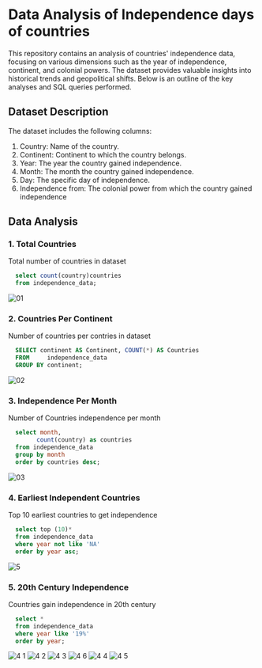 # Data Analysis of Independence days of countries

This repository contains an analysis of countries' independence data, focusing on various dimensions such as the year of independence, continent, and colonial powers. The dataset provides valuable insights into historical trends and geopolitical shifts. Below is an outline of the key analyses and SQL queries performed.

## Dataset Description
The dataset includes the following columns:

1. Country: Name of the country.
2. Continent: Continent to which the country belongs.
3. Year: The year the country gained independence.
4. Month: The month the country gained independence.
5. Day: The specific day of independence.
6. Independence from: The colonial power from which the country gained independence

## Data Analysis

### 1. Total Countries
Total number of countries in dataset

```sql
  select count(country)countries
  from independence_data;
```

![01](https://github.com/MoaviaMahmood/Independence-days-of-countries/assets/168455506/c60c1ae1-b0e9-4fb4-a57a-1c0238ae1aed)

### 2. Countries Per Continent
Number of countries per contries in dataset 

```sql
  SELECT continent AS Continent, COUNT(*) AS Countries
  FROM     independence_data
  GROUP BY continent;
```

![02](https://github.com/MoaviaMahmood/Independence-days-of-countries/assets/168455506/b6040454-2fb8-491d-a75e-6e89167528e9)

### 3. Independence Per Month
Number of Countries independence per month 

```sql
  select month,
		count(country) as countries
  from independence_data
  group by month
  order by countries desc;
```

![03](https://github.com/MoaviaMahmood/Independence-days-of-countries/assets/168455506/4ad0b5e7-e436-4ce2-9809-66a2cabc900f)

### 4. Earliest Independent Countries
Top 10 earliest countries to get independence

```sql
  select top (10)*
  from independence_data
  where year not like 'NA'
  order by year asc;
```
![5](https://github.com/MoaviaMahmood/Independence-days-of-countries/assets/168455506/fd41ae02-18e3-41a6-ac46-f092b4e5aed3)


### 5. 20th Century Independence
Countries gain independence in 20th century  

```sql
  select * 
  from independence_data
  where year like '19%'
  order by year;
```

![4 1](https://github.com/MoaviaMahmood/Independence-days-of-countries/assets/168455506/7f678f26-cdaa-4f0b-8a7f-e1dfd2a551c5)
![4 2](https://github.com/MoaviaMahmood/Independence-days-of-countries/assets/168455506/e056ff73-e36f-496c-bb4c-0454591db1e2)
![4 3](https://github.com/MoaviaMahmood/Independence-days-of-countries/assets/168455506/b27f0bdf-bd95-489a-880a-4ddd0f57c04b)
![4 6](https://github.com/MoaviaMahmood/Independence-days-of-countries/assets/168455506/75e5907a-7a21-4069-97e9-772a309e2b66)
![4 4](https://github.com/MoaviaMahmood/Independence-days-of-countries/assets/168455506/277cd672-1154-49ca-8ded-ccdbff299c37)
![4 5](https://github.com/MoaviaMahmood/Independence-days-of-countries/assets/168455506/68e78505-58ed-4164-a65d-02d69362acf0)




